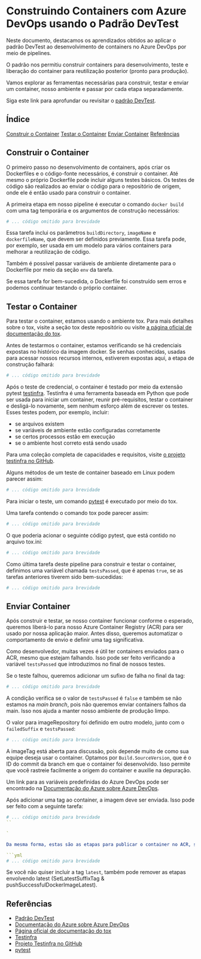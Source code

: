 # Construindo Containers com Azure DevOps usando o Padrão DevTest

Neste documento, destacamos os aprendizados obtidos ao aplicar o padrão DevTest ao desenvolvimento de containers no Azure DevOps por meio de pipelines.

O padrão nos permitiu construir containers para desenvolvimento, teste e liberação do container para reutilização posterior (pronto para produção).

Vamos explorar as ferramentas necessárias para construir, testar e enviar um container, nosso ambiente e passar por cada etapa separadamente.

Siga este link para aprofundar ou revisitar o [padrão DevTest](https://learn.microsoft.com/en-us/azure/architecture/solution-ideas/articles/dev-test-paas).

## Índice

[Construir o Container](#construir-o-container)
[Testar o Container](#testar-o-container)
[Enviar Container](#enviar-container)
[Referências](#referências)

## Construir o Container

O primeiro passo no desenvolvimento de containers, após criar os Dockerfiles e o código-fonte necessários, é construir o container. Até mesmo o próprio Dockerfile pode incluir alguns testes básicos. Os testes de código são realizados ao enviar o código para o repositório de origem, onde ele é então usado para construir o container.

A primeira etapa em nosso pipeline é executar o comando `docker build` com uma tag temporária e os argumentos de construção necessários:

```yaml
# ... código omitido para brevidade
```

Essa tarefa inclui os parâmetros `buildDirectory`, `imageName` e `dockerfileName`, que devem ser definidos previamente.
Essa tarefa pode, por exemplo, ser usada em um modelo para vários containers para melhorar a reutilização de código.

Também é possível passar variáveis de ambiente diretamente para o Dockerfile por meio da seção `env` da tarefa.

Se essa tarefa for bem-sucedida, o Dockerfile foi construído sem erros e podemos continuar testando o próprio container.

## Testar o Container

Para testar o container, estamos usando o ambiente tox.
Para mais detalhes sobre o tox, visite a seção tox deste repositório ou visite [a página oficial de documentação do tox](https://tox.wiki/en/latest/user_guide.html).

Antes de testarmos o container, estamos verificando se há credenciais expostas no histórico da imagem docker.
Se senhas conhecidas, usadas para acessar nossos recursos internos, estiverem expostas aqui, a etapa de construção falhará:

```yml
# ... código omitido para brevidade
```

Após o teste de credencial, o container é testado por meio da extensão pytest [testinfra](https://testinfra.readthedocs.io/en/latest/).
Testinfra é uma ferramenta baseada em Python que pode ser usada para iniciar um container, reunir pré-requisitos, testar o container e desligá-lo novamente, sem nenhum esforço além de escrever os testes. Esses testes podem, por exemplo, incluir:

- se arquivos existem
- se variáveis de ambiente estão configuradas corretamente
- se certos processos estão em execução
- se o ambiente host correto está sendo usado

Para uma coleção completa de capacidades e requisitos, visite [o projeto testinfra no GitHub](https://github.com/pytest-dev/pytest-testinfra).

Alguns métodos de um teste de container baseado em Linux podem parecer assim:

```python
# ... código omitido para brevidade
```

Para iniciar o teste, um comando [pytest](http://pytest.org) é executado por meio do tox.

Uma tarefa contendo o comando tox pode parecer assim:

```yaml
# ... código omitido para brevidade
```

O que poderia acionar o seguinte código pytest, que está contido no arquivo tox.ini:

```bash
# ... código omitido para brevidade
```

Como última tarefa deste pipeline para construir e testar o container, definimos uma variável chamada `testsPassed`, que é apenas `true`, se as tarefas anteriores tiverem sido bem-sucedidas:

```yml
# ... código omitido para brevidade
```

## Enviar Container

Após construir e testar, se nosso container funcionar conforme o esperado, queremos liberá-lo para nosso Azure Container Registry (ACR) para ser usado por nossa aplicação maior. Antes disso, queremos automatizar o comportamento de envio e definir uma tag significativa.

Como desenvolvedor, muitas vezes é útil ter containers enviados para o ACR, mesmo que estejam falhando.
Isso pode ser feito verificando a variável `testsPassed` que introduzimos no final de nossos testes.

Se o teste falhou, queremos adicionar um sufixo de falha no final da tag:

```yml
# ... código omitido para brevidade
```

A condição verifica se o valor de `testsPassed` é `false` e também se não estamos na *main branch*, pois não queremos enviar containers falhos da main.
Isso nos ajuda a manter nosso ambiente de produção limpo.

O valor para imageRepository foi definido em outro modelo, junto com o `failedSuffix` e `testsPassed`:

```yml
# ... código omitido para brevidade
```

A imageTag está aberta para discussão, pois depende muito de como sua equipe deseja usar o container. Optamos por `Build.SourceVersion`, que é o ID do commit da branch em que o container foi desenvolvido.
Isso permite que você rastreie facilmente a origem do container e auxilie na depuração.

Um link para as variáveis predefinidas do Azure DevOps pode ser encontrado na [Documentação do Azure sobre Azure DevOps](https://learn.microsoft.com/en-us/azure/devops/pipelines/build/variables?view=azure-devops&tabs=yaml#build-variables-devops-services).

Após adicionar uma tag ao container, a imagem deve ser enviada.
Isso pode ser feito com a seguinte tarefa:

```yml
# ... código omitido para brevidade
``

`

Da mesma forma, estas são as etapas para publicar o container no ACR, se os testes forem bem-sucedidos:

```yml
# ... código omitido para brevidade
```

Se você não quiser incluir a tag `latest`, também pode remover as etapas envolvendo latest (SetLatestSuffixTag & pushSuccessfulDockerImageLatest).

## Referências

- [Padrão DevTest](https://learn.microsoft.com/en-us/azure/architecture/solution-ideas/articles/dev-test-paas)
- [Documentação do Azure sobre Azure DevOps](https://learn.microsoft.com/en-us/azure/devops/pipelines/build/variables?view=azure-devops&tabs=yaml#build-variables-devops-services)
- [Página oficial de documentação do tox](https://tox.wiki/en/latest/user_guide.html)
- [Testinfra](https://testinfra.readthedocs.io/en/latest/)
- [Projeto Testinfra no GitHub](https://github.com/pytest-dev/pytest-testinfra)
- [pytest](http://pytest.org)
